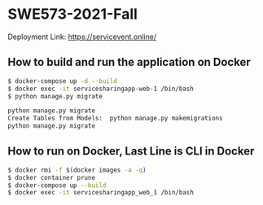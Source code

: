 # SWE573-2021-Fall

Deployment Link:
https://servicevent.online/

## How to build and run the application on Docker
```bash
$ docker-compose up -d --build
$ docker exec -it servicesharingapp-web-1 /bin/bash
$ python manage.py migrate
```



```bash
python manage.py migrate
Create Tables from Models:  python manage.py makemigrations
python manage.py migrate
```

## How to run on Docker, Last Line is CLI in Docker

```bash
$ docker rmi -f $(docker images -a -q)
$ docker container prune
$ docker-compose up --build
$ docker exec -it servicesharingapp_web_1 /bin/bash
```